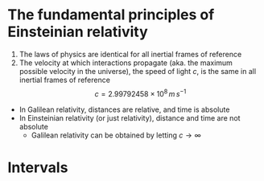 # The fundamental principles of Einsteinian relativity
1. The laws of physics are identical for all inertial frames of reference
2. The velocity at which interactions propagate (aka. the maximum possible velocity in the universe), the speed of light $c$, is the same in all inertial frames of reference
$$c=2.99792458\times10^8\,m\,s^{-1}$$
- In Galilean relativity, distances are relative, and time is absolute
- In Einsteinian relativity (or just relativity), distance and time are not absolute
	- Galilean relativity can be obtained by letting $c\rightarrow\infty$

# Intervals
